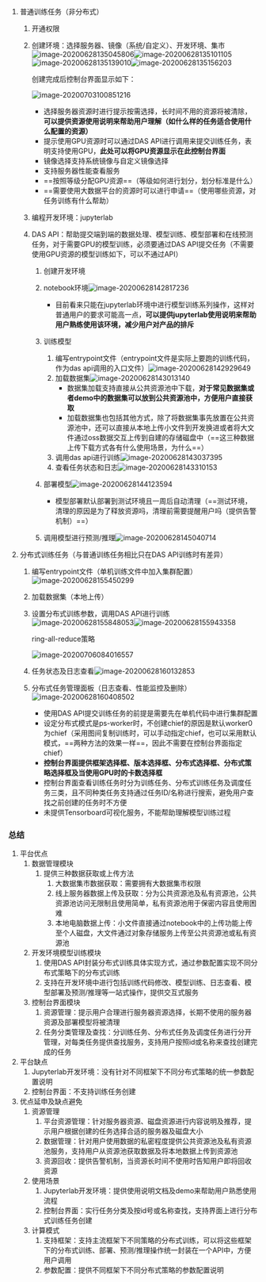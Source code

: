 1. 普通训练任务（非分布式）
   1. 开通权限

   2. 创建环境：选择服务器、镜像（系统/自定义）、开发环境、集市![image-20200628135045806](assets/image-20200628135045806.png)![image-20200628135101105](assets/image-20200628135101105.png)![image-20200628135139010](assets/image-20200628135139010.png)![image-20200628135156203](assets/image-20200628135156203.png)

      创建完成后控制台界面显示如下：

      ![image-20200703100851216](assets/image-20200703100851216.png)

      - 选择服务器资源时进行提示按需选择，长时间不用的资源将被清除，**可以提供资源使用说明来帮助用户理解（如什么样的任务适合使用什么配置的资源）**
      - 提示使用GPU资源时可以通过DAS API进行调用来提交训练任务，表明支持使用GPU，**此处可以将GPU资源显示在此控制台界面**
      - 镜像选择支持系统镜像与自定义镜像选择
      - 支持服务器性能查看服务
      - ==按照等级分配GPU资源==（等级如何进行划分，划分标准是什么）
      - ==需要使用大数据平台的资源时可以进行申请==（使用哪些资源，对任务训练有什么帮助）

   3. 编程开发环境：jupyterlab

   4. DAS API：帮助提交端到端的数据处理、模型训练、模型部署和在线预测任务，对于需要GPU的模型训练，必须要通过DAS API提交任务（不需要使用GPU资源的模型训练如下，可以不通过API）
      1. 创建开发环境

      2. notebook环境![image-20200628142817236](assets/image-20200628142817236.png)

         - 目前看来只能在jupyterlab环境中进行模型训练系列操作，这样对普通用户的要求可能高一点，**可以提供jupyterlab使用说明来帮助用户熟练使用该环境，减少用户对产品的排斥**

      3. 训练模型
         1. 编写entrypoint文件（entrypoint文件是实际上要跑的训练代码，作为das api调用的入口文件）![image-20200628142929649](assets/image-20200628142929649.png)
         2. 加载数据集![image-20200628143013140](assets/image-20200628143013140.png)
            - 数据集加载支持直接从公共资源池中下载，**对于常见数据集或者demo中的数据集可以放到公共资源池中，方便用户直接获取**
            - 加载数据集也包括其他方式，除了将数据集事先放置在公共资源池中，还可以直接从本地上传小文件到开发换进或者将大文件通过oss数据交互上传到自建的存储磁盘中（==这三种数据上传下载方式各有什么使用场景，为什么==）
         3. 调用das api进行训练![image-20200628143037395](assets/image-20200628143037395.png)
         4. 查看任务状态和日志![image-20200628143310153](assets/image-20200628143310153.png)

      4. 部署模型![image-20200628144123594](assets/image-20200628144123594.png)

         - 模型部署默认部署到测试环境且一周后自动清理（==测试环境，清理的原因是为了释放资源吗，清理前需要提醒用户吗（提供告警机制）==）

      5. 调用模型进行预测/推理![image-20200628145040714](assets/image-20200628145040714.png)

         

2. 分布式训练任务（与普通训练任务相比只在DAS API训练时有差异）
   1. 编写entrypoint文件（单机训练文件中加入集群配置）![image-20200628155450299](assets/image-20200628155450299.png)
   
   2. 加载数据集（本地上传）
   
   3. 设置分布式训练参数，调用DAS API进行训练![image-20200628155848053](assets/image-20200628155848053.png)![image-20200628155943358](assets/image-20200628155943358.png)
   
      ring-all-reduce策略
   
      ![image-20200706084016557](assets/image-20200706084016557.png)
   
   4. 任务状态及日志查看![image-20200628160132853](assets/image-20200628160132853.png)
   
   5. 分布式任务管理面板（日志查看、性能监控及删除）![image-20200628160408502](assets/image-20200628160408502.png)
      - 使用DAS API提交训练任务的前提是需要先在单机代码中进行集群配置
      - 设定分布式模式是ps-worker时，不创建chief的原因是默认worker0为chief（采用图间复制训练时，可以手动指定chief，也可以采用默认模式，==两种方法的效果一样==，因此不需要在控制台界面指定chief）
      - **控制台界面提供框架选择框、版本选择框、分布式选择框、分布式策略选择框及当使用GPU时的卡数选择框**
      - 控制台界面查看训练任务时分为训练任务、分布式训练任务及调度任务三类，且不同种类任务支持通过任务ID/名称进行搜索，避免用户查找之前创建的任务时不方便
      - 未提供Tensorboard可视化服务，不能帮助理解模型训练过程

### 总结

1. 平台优点
   1. 数据管理模块
      1. 提供三种数据获取或上传方法
         1. 大数据集市数据获取：需要拥有大数据集市权限
         2. 线上服务器数据上传及获取：分为公共资源池及私有资源池，公共资源池访问无限制且使用简单，私有资源池用于保密内容且使用困难
         3. 本地电脑数据上传：小文件直接通过notebook中的上传功能上传至个人磁盘，大文件通过对象存储服务上传至公共资源池或私有资源池
   2. 开发环境模型训练模块
      1. 使用DAS API封装分布式训练具体实现方式，通过参数配置实现不同分布式策略下的分布式训练
      2. 支持在开发环境中进行包括训练代码修改、模型训练、日志查看、模型部署及预测/推理等一站式操作，提供交互式服务
   3. 控制台界面模块
      1. 资源管理：提示用户合理进行服务器资源选择，长期不使用的服务器资源及部署模型将被清理
      2. 任务分类管理及查找：分训练任务、分布式任务及调度任务进行分开管理，对每类任务提供查找服务，支持用户按照id或名称来查找创建完成的任务
2. 平台缺点
   1. Jupyterlab开发环境：没有针对不同框架下不同分布式策略的统一参数配置说明
   2. 控制台界面：不支持训练任务创建
3. 优点延申及缺点避免
   1. 资源管理
      1. 平台资源管理：针对服务器资源、磁盘资源进行内容说明及推荐，提示用户根据创建的任务选择合适的服务器及磁盘大小
      2. 数据管理：针对用户使用数据的私密程度提供公共资源池及私有资源池服务，支持用户从资源池获取数据及将本地数据上传到资源池
      3. 资源回收：提供告警机制，当资源长时间不使用时告知用户即将回收资源
   2. 使用场景
      1. Jupyterlab开发环境：提供使用说明文档及demo来帮助用户熟悉使用流程
      2. 控制台界面：实行任务分类及按id号或名称查找，支持界面上进行分布式训练任务创建
   3. 计算模式
      1. 支持框架：支持主流框架下不同策略的分布式训练，可以将这些框架下的分布式训练、部署、预测/推理操作统一封装在一个API中，方便用户调用
      2. 参数配置：提供不同框架下不同分布式策略的参数配置说明

